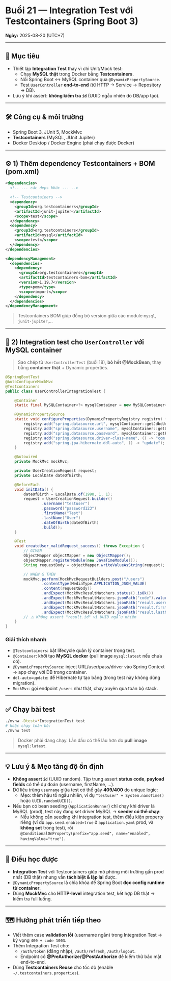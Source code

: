 # Buổi 21 — Integration Test với Testcontainers (Spring Boot 3)

**Ngày:** 2025-08-20 (UTC+7)

---

## 🎯 Mục tiêu
- Thiết lập **Integration Test** thay vì chỉ Unit/Mock test:
  - Chạy **MySQL thật** trong Docker bằng **Testcontainers**.
  - Nối Spring Boot ↔ MySQL container qua `@DynamicPropertySource`.
  - Test `UserController` **end-to-end** (từ HTTP → Service → Repository → DB).
- Lưu ý khi assert: **không kiểm tra `id`** (UUID ngẫu nhiên do DB/app tạo).

---

## 🛠 Công cụ & môi trường
- Spring Boot 3, JUnit 5, MockMvc  
- **Testcontainers** (MySQL, JUnit Jupiter)  
- Docker Desktop / Docker Engine (phải chạy được Docker)

---

## ⚙️ 1) Thêm dependency Testcontainers + BOM (pom.xml)
```xml
<dependencies>
  <!-- ... các deps khác ... -->

  <!-- Testcontainers -->
  <dependency>
    <groupId>org.testcontainers</groupId>
    <artifactId>junit-jupiter</artifactId>
    <scope>test</scope>
  </dependency>
  <dependency>
    <groupId>org.testcontainers</groupId>
    <artifactId>mysql</artifactId>
    <scope>test</scope>
  </dependency>
</dependencies>

<dependencyManagement>
  <dependencies>
    <dependency>
      <groupId>org.testcontainers</groupId>
      <artifactId>testcontainers-bom</artifactId>
      <version>1.19.7</version>
      <type>pom</type>
      <scope>import</scope>
    </dependency>
  </dependencies>
</dependencyManagement>
```

> Testcontainers BOM giúp đồng bộ version giữa các module `mysql`, `junit-jupiter`,…

---

## 🧪 2) Integration test cho `UserController` với MySQL container
> Sao chép từ `UserControllerTest` (buổi 18), **bỏ hết @MockBean**, thay bằng **container thật** + Dynamic properties.

```java
@SpringBootTest
@AutoConfigureMockMvc
@Testcontainers
public class UserControllerIntegrationTest {

    @Container
    static final MySQLContainer<?> mysqlContainer = new MySQLContainer<>("mysql:latest");

    @DynamicPropertySource
    static void configureProperties(DynamicPropertyRegistry registry) {
        registry.add("spring.datasource.url", mysqlContainer::getJdbcUrl);
        registry.add("spring.datasource.username", mysqlContainer::getUsername);
        registry.add("spring.datasource.password", mysqlContainer::getPassword);
        registry.add("spring.datasource.driver-class-name", () -> "com.mysql.cj.jdbc.Driver");
        registry.add("spring.jpa.hibernate.ddl-auto", () -> "update"); // auto tạo table
    }

    @Autowired
    private MockMvc mockMvc;

    private UserCreationRequest request;
    private LocalDate dateOfBirth;

    @BeforeEach
    void initData() {
        dateOfBirth = LocalDate.of(1990, 1, 1);
        request = UserCreationRequest.builder()
                .username("testuser")
                .password("password123")
                .firstName("Test")
                .lastName("User")
                .dateOfBirth(dateOfBirth)
                .build();
    }

    @Test
    void createUser_validRequest_success() throws Exception {
        // GIVEN
        ObjectMapper objectMapper = new ObjectMapper();
        objectMapper.registerModule(new JavaTimeModule());
        String requestBody = objectMapper.writeValueAsString(request);

        // WHEN & THEN
        mockMvc.perform(MockMvcRequestBuilders.post("/users")
                .contentType(MediaType.APPLICATION_JSON_VALUE)
                .content(requestBody))
                .andExpect(MockMvcResultMatchers.status().isOk())
                .andExpect(MockMvcResultMatchers.jsonPath("code").value(1000))
                .andExpect(MockMvcResultMatchers.jsonPath("result.username").value("testuser"))
                .andExpect(MockMvcResultMatchers.jsonPath("result.firstName").value("Test"))
                .andExpect(MockMvcResultMatchers.jsonPath("result.lastName").value("User"));
        // ⚠️ Không assert "result.id" vì UUID ngẫu nhiên
    }
}
```

### Giải thích nhanh
- `@Testcontainers`: bật lifecycle quản lý container trong test.
- `@Container`: khởi tạo **MySQL docker** (pull image `mysql:latest` nếu chưa có).
- `@DynamicPropertySource`: inject URL/user/pass/driver vào Spring Context → app chạy với DB trong container.
- `ddl-auto=update`: để Hibernate tự tạo bảng (trong test này không dùng migration).
- `MockMvc`: gọi endpoint `/users` như thật, chạy xuyên qua toàn bộ stack.

---

## ✅ Chạy bài test
```bash
./mvnw -Dtest=*IntegrationTest test
# hoặc chạy toàn bộ:
./mvnw test
```
> Docker phải đang chạy. Lần đầu có thể lâu hơn do **pull image `mysql:latest`**.

---

## 💡 Lưu ý & Mẹo tăng độ ổn định
- **Không assert `id`** (UUID random). Tập trung assert **status code**, **payload fields** có thể dự đoán (username, firstName, …).
- Dữ liệu trùng `username` giữa test có thể gây **409/400** do unique logic:
  - Mẹo: thêm hậu tố ngẫu nhiên, ví dụ `"testuser" + System.nanoTime()` hoặc `UUID.randomUUID()`.
- Nếu bạn có bean seeding (`ApplicationRunner`) chỉ chạy khi driver là MySQL (prod), test này đang set driver MySQL → **seeder có thể chạy**:
  - Nếu không cần seeding khi integration test, thêm điều kiện property riêng (ví dụ `app.seed.enabled=true` ở `application.yaml` prod, và **không set** trong test), rồi `@ConditionalOnProperty(prefix="app.seed", name="enabled", havingValue="true")`.

---

## 📌 Điều học được
- **Integration Test** với Testcontainers giúp mô phỏng môi trường gần prod nhất (DB thật) nhưng vẫn **tách biệt & lặp lại** được.
- `@DynamicPropertySource` là chìa khóa để Spring Boot **đọc config runtime từ container**.
- Dùng **MockMvc** cho **HTTP-level** integration test, kết hợp DB thật → kiểm tra full luồng.

---

## 🗺️ Hướng phát triển tiếp theo
- Viết thêm case **validation lỗi** (username ngắn) trong Integration Test → kỳ vọng `400 + code 1003`.
- Thêm Integration Test cho:
  - `/auth/token` (đăng nhập), `/auth/refresh`, `/auth/logout`.
  - Endpoint có **@PreAuthorize/@PostAuthorize** để kiểm thử bảo mật end-to-end.
- Dùng **Testcontainers Reuse** cho tốc độ (enable `~/.testcontainers.properties`).

